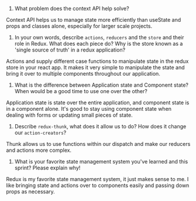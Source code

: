 1. What problem does the context API help solve?

Context API helps us to manage state more efficiently than useState and props and classes alone, especially for larger scale projects.

1. In your own words, describe `actions`, `reducers` and the `store` and their role in Redux. What does each piece do? Why is the store known as a 'single source of truth' in a redux application?

Actions and supply different case functions to manipulate state in the redux store in your react app. It makes it very simple to manipulate the state and bring it over to multiple components throughout our application.

1. What is the difference between Application state and Component state? When would be a good time to use one over the other?

Application state is state over the entire application, and component state is in a component alone. It's good to stay using component state when dealing with forms or updating small pieces of state.

1. Describe `redux-thunk`, what does it allow us to do? How does it change our `action-creators`?

Thunk allows us to use functions within our dispatch and make our reducers and actions more complex.

1. What is your favorite state management system you've learned and this sprint? Please explain why!

Redux is my favorite state management system, it just makes sense to me. I like bringing state and actions over to components easily and passing down props as necessary.
